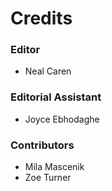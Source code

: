 # Credits

<h3> Editor   </h3>

* Neal Caren

<h3> Editorial Assistant   </h3>

* Joyce Ebhodaghe

<h3> Contributors </h3>

* Mila Mascenik
* Zoe Turner
